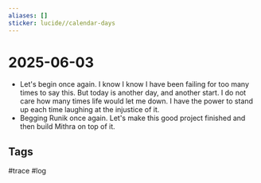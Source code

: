 ```yaml
---
aliases: []
sticker: lucide//calendar-days
---
```

# 2025-06-03
-  Let's begin once again. I know I know I have been failing for too many times to say this. But today is another day, and another start. I do not care how many times life would let me down. I have the power to stand up each time laughing at the injustice of it.
- Begging Runik once again. Let's make this good project finished and then build Mithra on top of it.

## Tags
#trace #log
